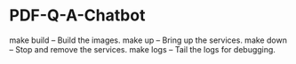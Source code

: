 # PDF-Q-A-Chatbot

make build – Build the images.
make up – Bring up the services.
make down – Stop and remove the services.
make logs – Tail the logs for debugging.